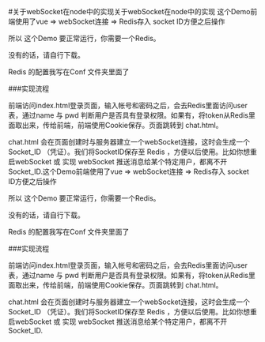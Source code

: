 #关于webSocket在node中的实现关于webSocket在node中的实现
这个Demo前端使用了vue =>  webSocket连接 => Redis存入 socket ID方便之后操作

所以 这个Demo 要正常运行，你需要一个Redis。

没有的话，请自行下载。

Redis 的配置我写在Conf 文件夹里面了

###实现流程

前端访问index.html登录页面，输入帐号和密码之后，会去Redis里面访问user表，通过name 与 pwd 判断用户是否具有登录权限。如果有，将token从Redis里面取出来，传给前端，前端使用Cookie保存。页面跳转到 chat.html。

chat.html 会在页面创建时与服务器建立一个webSocket连接，这时会生成一个 Socket_ID （凭证）。我们将SocketID保存至 Redis ，方便以后使用。比如你想重启webSocket 或 实现 webSocket 推送消息给某个特定用户，都离不开Socket_ID.这个Demo前端使用了vue =>  webSocket连接 => Redis存入 socket ID方便之后操作

所以 这个Demo 要正常运行，你需要一个Redis。

没有的话，请自行下载。

Redis 的配置我写在Conf 文件夹里面了

###实现流程

前端访问index.html登录页面，输入帐号和密码之后，会去Redis里面访问user表，通过name 与 pwd 判断用户是否具有登录权限。如果有，将token从Redis里面取出来，传给前端，前端使用Cookie保存。页面跳转到 chat.html。

chat.html 会在页面创建时与服务器建立一个webSocket连接，这时会生成一个 Socket_ID （凭证）。我们将SocketID保存至 Redis ，方便以后使用。比如你想重启webSocket 或 实现 webSocket 推送消息给某个特定用户，都离不开Socket_ID.

